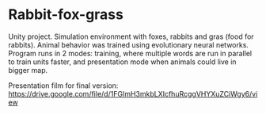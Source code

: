 # Rabbit-fox-grass
Unity project. Simulation environment with foxes, rabbits and gras (food for rabbits). Animal behavior was trained using evolutionary neural networks.
Program runs in 2 modes: training, where multiple words are run in parallel to train units faster, and presentation mode when animals could live in bigger map.

Presentation film for final version:
https://drive.google.com/file/d/1FGImH3mkbLXIcfhuRcggVHYXuZCiWgy6/view
